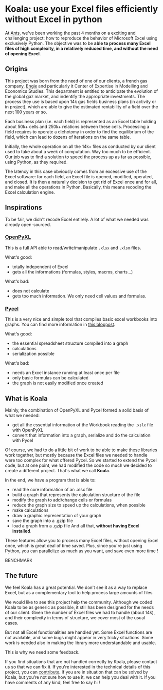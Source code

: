 # Koala: use your Excel files efficiently without Excel in python

At [Ants](weareants.fr), we've been working the past 4 months on a exciting and challenging project: how to reproduce the behavior of Microsoft Excel using exclusively Python.
The objective was to be **able to process many Excel files of high complexity, in a relatively reduced time, and without the need of opening Excel**.

## Origins

This project was born from the need of one of our clients, a french gas company, [Engie](http://www.engie.com/) and particularly it Center of Expertise in Modelling and Economics Studies. This department is entitled to anticipate the evolution of the global gaz market, and indentify the appropriate investments.
The process they use is based upon 14k gas fields business plans (in activity or in project), which are able to give the estimated rentability of a field over the next 100 years or so.

Each business plan (i.e. each field) is represented as an Excel table holding about 50k+ cells and 250k+ relations between these cells.
Processing a field requires to operate a dichotomy in order to find the equilibrium of the field, which can lead to dozens of iterations on the same table.

Initially, the whole operation on all the 14k+ files as conducted by our client used to take about a week of computation. Way too much to be efficient.
Our job was to find a solution to speed the process up as far as possible, using Python, as they required.

The latency in this case obviously comes from an excessive use of the Excel software: for each field, an Excel file is opened, modified, operated, and closed. It is then a naturally decision to get rid of Excel once and for all, and make all the operations in Python.
Basically, this means recoding the Excel calculation engine.

## Inspirations

To be fair, we didn't recode Excel entirely. A lot of what we needed was already open-sourced.

### [OpenPyXL](http://openpyxl.readthedocs.io/en/default/)
This is a full API able to read/write/manipulate `.xlsx` and `.xlsm` files.

What's good:
- totally independent of Excel
- gets all the informations (formulas, styles, macros, charts...)

What's bad:
- does not calculate
- gets too much information. We only need cell values and formulas.

### [Pycel](https://github.com/dgorissen/pycel)
This is a very nice and simple tool that compiles basic excel workbooks into graphs. You can find more information in [this blogpost](https://dirkgorissen.com/2011/10/19/pycel-compiling-excel-spreadsheets-to-python-and-making-pretty-pictures/).

What's good:
- the essential spreadsheet structure compiled into a graph
- calculations
- serialization possible

What's bad:
- needs an Excel instance running at least once per file
- only basic formulas can be calculated
- the graph is not easily modified once created


## What is Koala

Mainly, the combination of OpenPyXL and Pycel formed a solid basis of what we needed:
- get all the essential information of the Workbook reading the `.xslx` file with OpenPyXL
- convert that information into a graph, serialize and do the calculation with Pycel

Of course, we had to do a little bit of work to be able to make these libraries work together, but mostly because the Excel files we needed to handle were too complex for what offered Pycel.
So we started to extend the Pycel code, but at one point, we had modified the code so much we decided to create a different project.
That's what we call **Koala**.

In the end, we have a program that is able to:
- read the core information of an .xlsx file
- build a graph that represents the calculation structure of the file
- modify the graph to add/change cells or formulas
- reduce the graph size to speed up the calculations, when possible
- make calculations
- draw a graphic representation of your graph
- save the graph into a .gzip file
- load a graph from a .gzip file
And all that, **without having Excel installed**.

These features allow you to process many Excel files, without opening Excel once, which is great deal of time saved.
Plus, since you're just using Python, you can parallelize as much as you want, and save even more time !

BENCHMARK


## The future

We feel Koala has a great potential. We don't see it as a way to replace Excel, but as a complementary tool to help process large amounts of files.

We would like to see this project help the community.
Although we coded Koala to be as generic as possible, it still has been designed for the needs of our client.
Given the number of Excel files we had to handle (about 14k), and their complexity in terms of structure, we cover most of the usual cases.

But not all Excel functionalities are handled yet.
Some Excel functions are not available, and some bugs might appear in very tricky situations. Some work is needed also in making the library more understandable and usable.

This is why we need some feedback.

If you find situations that are not handled correctly by Koala, please contact us so that we can fix it.
If you're interested in the technical details of this project, you can [contribute](https://github.com/vallettea/koala).
If you are in situation that can be solved by Koala, but you're not sure how to use it, we can help you deal with it.
If you have comments of any kind, feel free to say hi !
